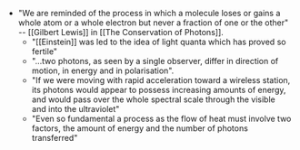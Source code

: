 - "We are reminded of the process in which a molecule loses or gains a whole atom or a whole electron but never a fraction of one or the other" -- [[Gilbert Lewis]] in [[The Conservation of Photons]].
  - "[[Einstein]] was led to the idea of light quanta which has proved so fertile"
  - "…two photons, as seen by a single observer, differ in direction of motion, in energy and in polarisation".
  - "If we were moving with rapid acceleration toward a wireless station, its photons would appear to possess increasing amounts of energy, and would pass over the whole spectral scale through the visible and into the ultraviolet"
  - "Even so fundamental a process as the flow of heat must involve two factors, the amount of energy and the number of photons transferred"

